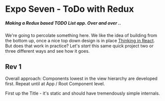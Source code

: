 # Expo Seven - ToDo with Redux
##### Making a Redux based TODO List app.  Over and over ..

We're going to percolate something here.  We like the idea of building from the bottom up, once a nice top down design is in place [Thinking in React](https://reactjs.org/docs/thinking-in-react.html).  But does that work in practice?  Let's *start* this same quick project two or three different ways and see how it goes.

## Rev 1

Overall approach: Components lowest in the view hierarchy are developed first.  Repeat until at App / Root Component level.

First up the Title - it's static and should have tremendously simple internals.


